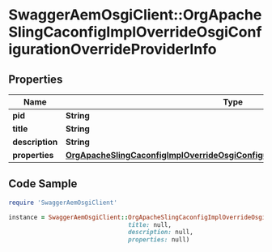 # SwaggerAemOsgiClient::OrgApacheSlingCaconfigImplOverrideOsgiConfigurationOverrideProviderInfo

## Properties

Name | Type | Description | Notes
------------ | ------------- | ------------- | -------------
**pid** | **String** |  | [optional] 
**title** | **String** |  | [optional] 
**description** | **String** |  | [optional] 
**properties** | [**OrgApacheSlingCaconfigImplOverrideOsgiConfigurationOverrideProviderProperties**](OrgApacheSlingCaconfigImplOverrideOsgiConfigurationOverrideProviderProperties.md) |  | [optional] 

## Code Sample

```ruby
require 'SwaggerAemOsgiClient'

instance = SwaggerAemOsgiClient::OrgApacheSlingCaconfigImplOverrideOsgiConfigurationOverrideProviderInfo.new(pid: null,
                                 title: null,
                                 description: null,
                                 properties: null)
```


